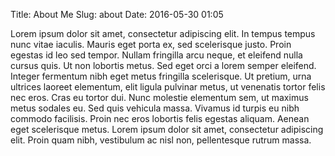 Title: About Me
Slug: about
Date: 2016-05-30 01:05

Lorem ipsum dolor sit amet, consectetur adipiscing elit. In tempus tempus nunc vitae iaculis. Mauris eget porta ex, sed scelerisque justo. Proin egestas id leo sed tempor. Nullam fringilla arcu neque, et eleifend nulla cursus quis. Ut non lobortis metus. Sed eget orci a lorem semper eleifend. Integer fermentum nibh eget metus fringilla scelerisque. Ut pretium, urna ultrices laoreet elementum, elit ligula pulvinar metus, ut venenatis tortor felis nec eros. Cras eu tortor dui. Nunc molestie elementum sem, ut maximus metus sodales eu. Sed quis vehicula massa. Vivamus id turpis eu nibh commodo facilisis. Proin nec eros lobortis felis egestas aliquam. Aenean eget scelerisque metus. Lorem ipsum dolor sit amet, consectetur adipiscing elit. Proin quam nibh, vestibulum ac nisl non, pellentesque rutrum massa.

